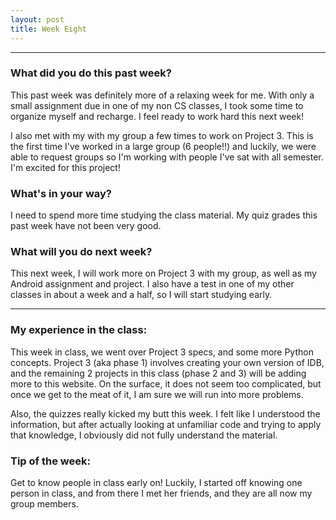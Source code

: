 ```yaml
---
layout: post
title: Week Eight
---
```


---

### What did you do this past week?
This past week was definitely more of a relaxing week for me. With only a small assignment due in one of my non CS classes, I took some time to organize myself and recharge. I feel ready to work hard this next week! 

I also met with my with my group a few times to work on Project 3. This is the first time I've worked in a large group (6 people!!) and luckily, we were able to request groups so I'm working with people I've sat with all semester. I'm excited for this project! 

### What's in your way?
I need to spend more time studying the class material. My quiz grades this past week have not been very good.

### What will you do next week?
This next week, I will work more on Project 3 with my group, as well as my Android assignment and project. I also have a test in one of my other classes in about a week and a half, so I will start studying early. 

---

### My experience in the class:
This week in class, we went over Project 3 specs, and some more Python concepts. Project 3 (aka phase 1) involves creating your own version of IDB, and the remaining 2 projects in this class (phase 2 and 3) will be adding more to this website. On the surface, it does not seem too complicated, but once we get to the meat of it, I am sure we will run into more problems. 

Also, the quizzes really kicked my butt this week. I felt like I understood the information, but after actually looking at unfamiliar code and trying to apply that knowledge, I obviously did not fully understand the material. 

### Tip of the week:
Get to know people in class early on! Luckily, I started off knowing one person in class, and from there I met her friends, and they are all now my group members. 

